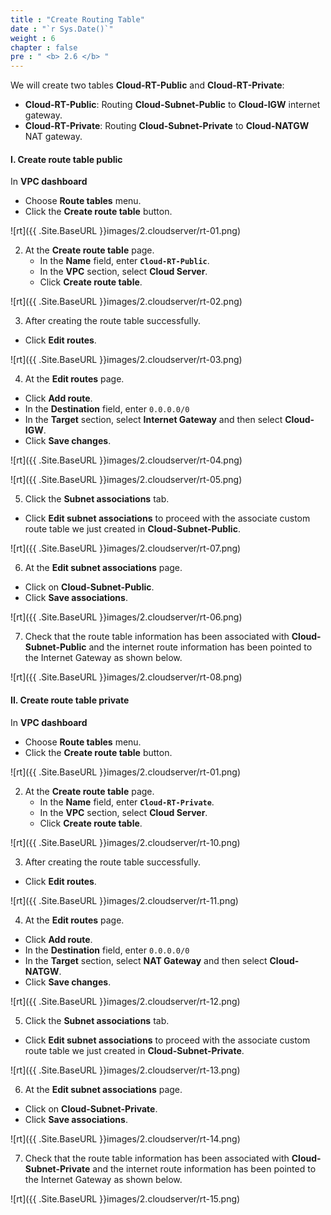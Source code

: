 ```yaml
---
title : "Create Routing Table"
date : "`r Sys.Date()`"
weight : 6
chapter : false
pre : " <b> 2.6 </b> "
---
```



We will create two tables **Cloud-RT-Public** and **Cloud-RT-Private**:
  - **Cloud-RT-Public**: Routing **Cloud-Subnet-Public** to **Cloud-IGW** internet gateway.
  - **Cloud-RT-Private**: Routing **Cloud-Subnet-Private** to **Cloud-NATGW** NAT gateway.

#### I. Create route table public

In **VPC dashboard**
  + Choose **Route tables** menu.
  + Click the **Create route table** button.

![rt]({{ .Site.BaseURL }}images/2.cloudserver/rt-01.png)

2. At the **Create route table** page.
    + In the **Name** field, enter **`Cloud-RT-Public`**.
    + In the **VPC** section, select **Cloud Server**.
    + Click **Create route table**.

![rt]({{ .Site.BaseURL }}images/2.cloudserver/rt-02.png)

3. After creating the route table successfully.
  + Click **Edit routes**.

![rt]({{ .Site.BaseURL }}images/2.cloudserver/rt-03.png)


4. At the **Edit routes** page.
  + Click **Add route**.
  + In the **Destination** field, enter `0.0.0.0/0`
  + In the **Target** section, select **Internet Gateway** and then select **Cloud-IGW**.
  + Click **Save changes**.

![rt]({{ .Site.BaseURL }}images/2.cloudserver/rt-04.png)

![rt]({{ .Site.BaseURL }}images/2.cloudserver/rt-05.png)

5. Click the **Subnet associations** tab.
  + Click **Edit subnet associations** to proceed with the associate custom route table we just created in **Cloud-Subnet-Public**.

![rt]({{ .Site.BaseURL }}images/2.cloudserver/rt-07.png)

6. At the **Edit subnet associations** page.
  + Click on **Cloud-Subnet-Public**.
  + Click **Save associations**.

![rt]({{ .Site.BaseURL }}images/2.cloudserver/rt-06.png)


7. Check that the route table information has been associated with **Cloud-Subnet-Public** and the internet route information has been pointed to the Internet Gateway as shown below.

![rt]({{ .Site.BaseURL }}images/2.cloudserver/rt-08.png)



#### II. Create route table private

In **VPC dashboard**
  + Choose **Route tables** menu.
  + Click the **Create route table** button.

![rt]({{ .Site.BaseURL }}images/2.cloudserver/rt-01.png)

2. At the **Create route table** page.
    + In the **Name** field, enter **`Cloud-RT-Private`**.
    + In the **VPC** section, select **Cloud Server**.
    + Click **Create route table**.

![rt]({{ .Site.BaseURL }}images/2.cloudserver/rt-10.png)

3. After creating the route table successfully.
  + Click **Edit routes**.

![rt]({{ .Site.BaseURL }}images/2.cloudserver/rt-11.png)


4. At the **Edit routes** page.
  + Click **Add route**.
  + In the **Destination** field, enter `0.0.0.0/0`
  + In the **Target** section, select **NAT Gateway** and then select **Cloud-NATGW**.
  + Click **Save changes**.

![rt]({{ .Site.BaseURL }}images/2.cloudserver/rt-12.png)

5. Click the **Subnet associations** tab.
  + Click **Edit subnet associations** to proceed with the associate custom route table we just created in **Cloud-Subnet-Private**.

![rt]({{ .Site.BaseURL }}images/2.cloudserver/rt-13.png)

6. At the **Edit subnet associations** page.
  + Click on **Cloud-Subnet-Private**.
  + Click **Save associations**.

![rt]({{ .Site.BaseURL }}images/2.cloudserver/rt-14.png)


7. Check that the route table information has been associated with **Cloud-Subnet-Private** and the internet route information has been pointed to the Internet Gateway as shown below.

![rt]({{ .Site.BaseURL }}images/2.cloudserver/rt-15.png)